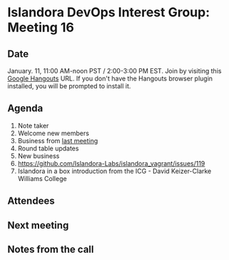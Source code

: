 # Islandora DevOps Interest Group: Meeting 16

## Date

January. 11, 11:00 AM-noon PST / 2:00-3:00 PM EST. Join by visiting this [Google Hangouts](https://hangouts.google.com/call/lolbuc2o2jbshdrhgenpazh2sae) URL. If you don't have the Hangouts browser plugin installed, you will be prompted to install it.

## Agenda

1. Note taker
1. Welcome new members
1. Business from [last meeting](https://github.com/islandora-interest-groups/Islandora-DevOps-Interest-Group/blob/master/meetings/15.md)
1. Round table updates
1. New business
  1. https://github.com/Islandora-Labs/islandora_vagrant/issues/119
  2. Islandora in a box introduction from the ICG - David Keizer-Clarke Williams College

## Attendees

## Next meeting

## Notes from the call
